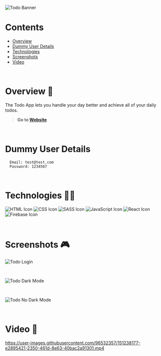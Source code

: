 ![Todo Banner](https://i.ibb.co/Bnr1sRs/Group-14.png)

# Contents

- [Overview](#overview-)
- [Dummy User Details](#dummy-user-details)
- [Technologies](#technologies-)
- [Screenshots](#screenshots-)
- [Video](#video-)

<br />

# Overview 👋

The Todo App lets you handle your day better and achieve all of your daily todos.

> **Go to [Website](https://gil-todo-app-firebase.netlify.app/)**

<br />

# Dummy User Details

```
  Email: test@test.com
  Password: 1234567
```

<br />

# Technologies 👨‍💻

![HTML Icon](https://i.ibb.co/9tyHGr7/html-logo.png, "HTML")
![CSS Icon](https://i.ibb.co/b3QNSgX/css-logo.png, "CSS")
![SASS Icon](https://i.ibb.co/2M5yfGb/sass-logo.png, "SASS")
![JavaScript Icon](https://i.ibb.co/L5RS8g1/Group-11.png, "JavaScript")
![React Icon](https://i.ibb.co/BBFKyz9/Group-9.png, "React")
![Firebase Icon](https://i.ibb.co/vwP5wyy/firebase-logo.png, "Firebase")

<br />

# Screenshots 🎮

![Todo Login](https://i.ibb.co/GWY0tKY/todo-1.png)

<br />

![Todo Dark Mode](https://i.ibb.co/5rDGG6S/todo-2.png)

<br />

![Todo No Dark Mode](https://i.ibb.co/YNGZZXB/todo-3.png)

<br />

# Video 🎥

https://user-images.githubusercontent.com/96532357/151238177-e2895421-2350-461d-8e63-40bac2a91301.mp4
